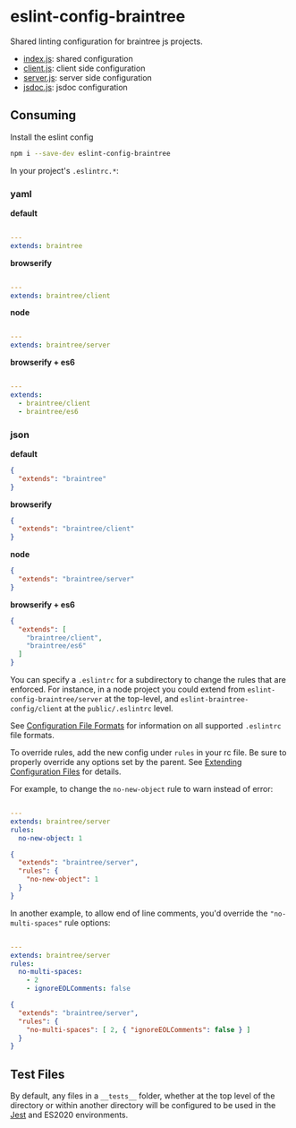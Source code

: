 # eslint-config-braintree

Shared linting configuration for braintree js projects.

- [index.js](./index.js): shared configuration
- [client.js](./client.js): client side configuration
- [server.js](./server.js): server side configuration
- [jsdoc.js](./jsdoc.js): jsdoc configuration

## Consuming

Install the eslint config

```bash
npm i --save-dev eslint-config-braintree
```

In your project's `.eslintrc.*`:

### yaml

__default__ 

```yaml

---
extends: braintree
```

__browserify__
```yaml

---
extends: braintree/client
```

__node__
```yaml

---
extends: braintree/server
```

__browserify + es6__
```yaml

---
extends:
  - braintree/client
  - braintree/es6
```

### json

__default__ 

```json
{
  "extends": "braintree"
}
```

__browserify__
```json
{
  "extends": "braintree/client"
}
```

__node__
```json
{
  "extends": "braintree/server"
}
```

__browserify + es6__
```json
{
  "extends": [
    "braintree/client",
    "braintree/es6"
  ]
}
```

You can specify a `.eslintrc` for a subdirectory to change the rules that are enforced. For instance, in a node project you could extend from `eslint-config-braintree/server` at the top-level, and `eslint-braintree-config/client` at the `public/.eslintrc` level.

See [Configuration File Formats](https://eslint.org/docs/user-guide/configuring#configuration-file-formats) for information on all supported `.eslintrc` file formats.

To override rules, add the new config under `rules` in your rc file. Be sure to properly override any options set by the parent. See [Extending Configuration Files](https://eslint.org/docs/user-guide/configuring#extending-configuration-files) for details.

For example, to change the `no-new-object` rule to warn instead of error:

```yaml

---
extends: braintree/server
rules:
  no-new-object: 1
```

```json
{
  "extends": "braintree/server",
  "rules": {
    "no-new-object": 1
  }
}
```

In another example, to allow end of line comments, you'd override the `"no-multi-spaces"` rule options:

```yaml

---
extends: braintree/server
rules:
  no-multi-spaces:
    - 2
    - ignoreEOLComments: false
```

```json
{
  "extends": "braintree/server",
  "rules": {
    "no-multi-spaces": [ 2, { "ignoreEOLComments": false } ]
  }
}
```

## Test Files

By default, any files in a `__tests__` folder, whether at the top level of the directory or within another directory will be configured to be used in the [Jest](https://jestjs.io/) and ES2020 environments.
